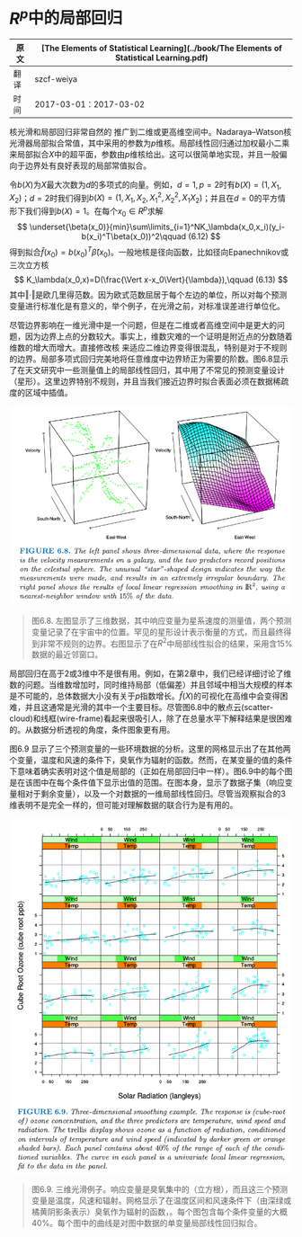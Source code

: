 # $R^p$中的局部回归

| 原文   | [The Elements of Statistical Learning](../book/The Elements of Statistical Learning.pdf) |
| ---- | ---------------------------------------- |
| 翻译   | szcf-weiya                               |
| 时间   | 2017-03-01：2017-03-02                    |

核光滑和局部回归非常自然的 推广到二维或更高维空间中。Nadaraya–Watson核光滑器局部拟合常值，其中采用的参数为$p$维核。局部线性回归通过加权最小二乘来局部拟合$X$中的超平面，参数由$p$维核给出。这可以很简单地实现，并且一般偏向于边界处有良好表现的局部常值拟合。

令$b(X)$为$X$最大次数为$d$的多项式的向量。例如，$d=1,p=2$时有$b(X)=(1,X_1,X_2)$；$d=2$时我们得到$b(X)=(1,X_1,X_2,X_1^2,X_2^2,X_1X_2)$；并且在$d=0$的平方情形下我们得到$b(X)=1$。在每个$x_0\in R^p$求解
$$
\underset{\beta(x_0)}{min}\sum\limits_{i=1}^NK_\lambda(x_0,x_i)(y_i-b(x_i)^T\beta(x_0))^2\qquad (6.12)
$$
得到拟合$\hat f(x_0)=b(x_0)^T\hat \beta(x_0)$。一般地核是径向函数，比如径向Epanechnikov或三次立方核
$$
K_\lambda(x_0,x)=D(\frac{\Vert x-x_0\Vert}{\lambda}),\qquad (6.13)
$$
其中$\Vert \cdot\Vert$是欧几里得范数。因为欧式范数屈居于每个左边的单位，所以对每个预测变量进行标准化是有意义的，举个例子，在光滑之前，对标准误差进行单位化。

尽管边界影响在一维光滑中是一个问题，但是在二维或者高维空间中是更大的问题，因为边界上点的分数较大。事实上，维数灾难的一个证明是附近点的分数随着维数的增大而增大。直接修改核 来适应二维边界变得很混乱，特别是对于不规则的边界。局部多项式回归完美地将任意维度中边界矫正为需要的阶数。图6.8显示了在天文研究中一些测量值上的局部线性回归，其中用了不常见的预测变量设计（星形）。这里边界特别不规则，并且当我们接近边界时拟合表面必须在数据稀疏度的区域中插值。

![](../img/06/fig6.8.png)

> 图6.8. 左图显示了三维数据，其中响应变量为星系速度的测量值，两个预测变量记录了在宇宙中的位置。罕见的星形设计表示衡量的方式，而且最终得到非常不规则的边界。右图显示了在$R^2$中局部线性拟合的结果，采用含15%数据的最近邻窗口。

局部回归在高于2或3维中不是很有用。例如，在第2章中，我们已经详细讨论了维数的问题。当维数增加时，同时维持局部（低偏差）并且邻域中相当大规模的样本是不可能的，总体数据大小没有关于$p$指数增长。$\hat f(X)$的可视化在高维中会变得困难，并且这通常是光滑的其中一个主要目标。尽管图6.8中的散点云(scatter-cloud)和线框(wire-frame)看起来很吸引人，除了在总量水平下解释结果是很困难的。从数据分析透视的角度，条件图象更有用。

图6.9 显示了三个预测变量的一些环境数据的分析。这里的网格显示出了在其他两个变量，温度和风速的条件下，臭氧作为辐射的函数。然而，在某变量的值的条件下意味着确实表明对这个值是局部的（正如在局部回归中一样）。图6.9中的每个图是在该图中在每个条件值下显示出值的范围。在图本身，显示了数据子集（响应变量相对于剩余变量），以及一个对数据的一维局部线性回归。尽管当观察拟合的3维表明不是完全一样的，但可能对理解数据的联合行为是有用的。

![](../img/06/fig6.9.png)

> 图6.9. 三维光滑例子。响应变量是臭氧集中的（立方根），而且这三个预测变量是温度，风速和辐射。网格显示了在温度区间和风速条件下（由深绿或橘黄阴影条表示）臭氧作为辐射的函数，。每个图包含每个条件变量的大概40%。每个图中的曲线是对图中数据的单变量局部线性回归拟合。